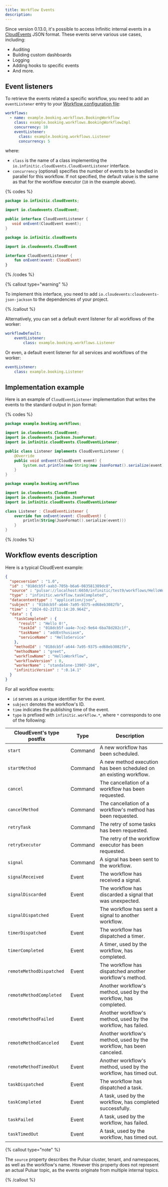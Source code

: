 ```yaml
---
title: Workflow Events
description:
---
```

Since version 0.13.0, it's possible to access Infinitic internal events in a [CloudEvents](https://cloudevents.io) JSON format. These events serve various use cases, including:

- Auditing
- Building custom dashboards
- Logging
- Adding hooks to specific events
- And more.

## Event listeners

To retrieve the events related a specific workflow, you need to add an `eventListener` entry to your [Workflow configuration file](/docs/workflows/workers#configuration-file):

```yaml
workflows:
  - name: example.booking.workflows.BookingWorkflow
    class: example.booking.workflows.BookingWorkflowImpl
    concurrency: 10
    eventListener:
      class: example.booking.workflows.Listener
      concurrency: 5
```

where:

- `class` is the name of a class implementing the `io.infinitic.cloudEvents.CloudEventListener` interface.
- `concurrency` (optional) specifies the number of events to be handled in parallel for this workflow. If not specified, the default value is the same as that for the workflow executor (`10` in the example above).

{% codes %}

```java
package io.infinitic.cloudEvents;

import io.cloudevents.CloudEvent;

public interface CloudEventListener {
   void onEvent(CloudEvent event);
}
```

```kotlin
package io.infinitic.cloudEvents

import io.cloudevents.CloudEvent

interface CloudEventListener {
    fun onEvent(event: CloudEvent)
}
```

{% /codes %}

{% callout type="warning"  %}

To implement this interface, you need to add `io.cloudevents:cloudevents-json-jackson` to the dependencies of your project.

{% /callout  %}

Alternatively, you can set a default event listener for all workflows of the worker:

```yaml
workflowDefault:
    eventListener:
        class: example.booking.workflows.Listener
```

Or even, a default event listener for all services and workflows of the worker:

```yaml
eventListener:
    class: example.booking.Listener
```

## Implementation example

Here is an example of `CloudEventListener` implementation that writes the events to the standard output in json format:

{% codes %}

```java
package example.booking.workflows;

import io.cloudevents.CloudEvent;
import io.cloudevents.jackson.JsonFormat;
import io.infinitic.cloudEvents.CloudEventListener;

public class Listener implements CloudEventListener {
    @Override
    public void onEvent(CloudEvent event) {
        System.out.println(new String(new JsonFormat().serialize(event)));
    }
}
```

```kotlin
package example.booking.workflows

import io.cloudevents.CloudEvent
import io.cloudevents.jackson.JsonFormat
import io.infinitic.cloudEvents.CloudEventListener

class Listener : CloudEventListener {
    override fun onEvent(event: CloudEvent) {
        println(String(JsonFormat().serialize(event)))
    }
}
```

{% /codes %}

## Workflow events description

Here is a typical CloudEvent example:

```json
{
  "specversion" : "1.0",
  "id" : "018dcb5f-aab3-705b-b6a6-083581389dc8",
  "source" : "pulsar://localhost:6650/infinitic/test9/workflows/HelloWorkflow",
  "type" : "infinitic.workflow.taskCompleted",
  "datacontenttype" : "application/json",
  "subject" : "018dcb5f-a644-7a95-9375-ed68eb3082fb",
  "time" : "2024-02-21T11:14:20.964Z",
  "data" : {
    "taskCompleted" : {
      "result" : "Hello 0!",
      "taskId" : "018dcb5f-aa4e-7ce2-9e64-6ba78d282c1f",
      "taskName" : "addEnthusiasm",
      "serviceName" : "HelloService"
    },
    "methodId" : "018dcb5f-a644-7a95-9375-ed68eb3082fb",
    "methodName" : "greet",
    "workflowName" : "HelloWorkflow",
    "workflowVersion" : 0,
    "workerName" : "standalone-13907-104",
    "infiniticVersion" : ":0.14.1"
  }
}
```

For all workflow events:

- `id` serves as a unique identifier for the event.
- `subject` denotes the workflow's ID.
- `time` indicates the publishing time of the event.
- `type` is prefixed with `infinitic.workflow.*`, where `*` corresponds to one of the following:

| CloudEvent's type postfix    | Type  | Description                                                                                        |
| --------------------- | ------- | -------------------------------------------------------------------------------------------------- |
| `start`               | Command | A new workflow has been scheduled.             |
| `startMethod`         | Command | A new method execution has been scheduled on an existing workflow.    |
| `cancel`              | Command | The cancellation of a workflow has been requested.      |
| `cancelMethod`        | Command | The cancellation of a workflow's method has been requested.   |
| `retryTask`           | Command | The retry of some tasks has been requested.          |
| `retryExecutor`       | Command | The retry of the workflow executor has been requested.      |
| `signal`              | Command | A signal has been sent to the workflow.          |
| `signalReceived`      | Event   | The workflow has received a signal.       |
| `signalDiscarded`     | Event   | The workflow has discarded a signal that was unexpected.     |
| `signalDispatched`    | Event   | The workflow has sent a signal to another workflow.     |
| `timerDispatched`     | Event   | The workflow has dispatched a timer.       |
| `timerCompleted`      | Event   | A timer, used by the workflow, has completed.     |
| `remoteMethodDispatched`| Event   | The workflow has dispatched another workflow's method. |
| `remoteMethodCompleted` | Event   | Another workflow's method, used by the workflow, has completed.    |
| `remoteMethodFailed`    | Event   | Another workflow's method, used by the workflow, has failed.   |
| `remoteMethodCanceled`  | Event   | Another workflow's method, used by the workflow, has been canceled.     |
| `remoteMethodTimedOut`  | Event   | Another workflow's method, used by the workflow, has timed out.      |
| `taskDispatched`    | Event   | The workflow has dispatched a task.               |
| `taskCompleted`     | Event   | A task, used by the workflow, has completed successfully.   |
| `taskFailed`        | Event   | A task, used by the workflow, has failed.       |
| `taskTimedOut`      | Event   | A task, used by the workflow, has  timed out.        |

{% callout type="note"  %}

The `source` property describes the Pulsar cluster, tenant, and namespaces, as well as the workflow's name. However this property does not represent an actual Pulsar topic, as the events originate from multiple internal topics.

{% /callout  %}